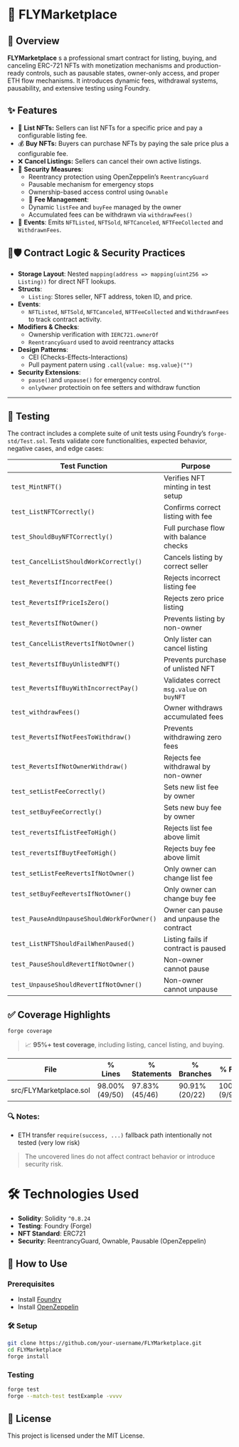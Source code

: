 # 🛒 FLYMarketplace

## 📝 Overview

**FLYMarketplace** s a professional smart contract for listing, buying, and canceling ERC-721 NFTs with monetization mechanisms and production-ready controls, such as pausable states, owner-only access, and proper ETH flow mechanisms. It introduces dynamic fees, withdrawal systems, pausability, and extensive testing using Foundry.

## ✨ Features

- 🏧 **List NFTs:** Sellers can list NFTs for a specific price and pay a configurable listing fee.
- 💰 **Buy NFTs:** Buyers can purchase NFTs by paying the sale price plus a configurable fee.
- ❌ **Cancel Listings:** Sellers can cancel their own active listings.
- 🔐 **Security Measures**:
  - Reentrancy protection using OpenZeppelin’s `ReentrancyGuard`
  - Pausable mechanism for emergency stops
  - Ownership-based access control using `Ownable`
  - 💸 **Fee Management**:
  - Dynamic `listFee` and `buyFee` managed by the owner
  - Accumulated fees can be withdrawn via `withdrawFees()`
- 📢 **Events**: Emits `NFTListed`, `NFTSold`, `NFTCanceled`, `NFTFeeCollected` and `WithdrawnFees`.

## 🧩🛡️ Contract Logic & Security Practices

- **Storage Layout**: Nested `mapping(address => mapping(uint256 => Listing))` for direct NFT lookups.
- **Structs**:
  - `Listing`: Stores seller, NFT address, token ID, and price.
- **Events**:
  - `NFTListed`, `NFTSold`, `NFTCanceled`, `NFTFeeCollected` and `WithdrawnFees` to track contract activity.
- **Modifiers & Checks**:
  - Ownership verification with `IERC721.ownerOf`
  - `ReentrancyGuard` used to avoid reentrancy attacks
- **Design Patterns**:
  - CEI (Checks-Effects-Interactions)
  - Pull payment patern using `.call{value: msg.value}("")`
- **Security Extensions**:
  - `pause()`and `unpause()` for emergency control.
  - `onlyOwner` protectioin on fee setters and withdraw function

---

## 🧪 Testing

The contract includes a complete suite of unit tests using Foundry’s `forge-std/Test.sol`. Tests validate core functionalities, expected behavior, negative cases, and edge cases:

| Test Function                              | Purpose                                   |
| ------------------------------------------ | ----------------------------------------- |
| `test_MintNFT()`                           | Verifies NFT minting in test setup        |
| `test_ListNFTCorrectly()`                  | Confirms correct listing with fee         |
| `test_ShouldBuyNFTCorrectly()`             | Full purchase flow with balance checks    |
| `test_CancelListShouldWorkCorrectly()`     | Cancels listing by correct seller         |
| `test_RevertsIfIncorrectFee()`             | Rejects incorrect listing fee             |
| `test_RevertsIfPriceIsZero()`              | Rejects zero price listing                |
| `test_RevertsIfNotOwner()`                 | Prevents listing by non-owner             |
| `test_CancelListRevertsIfNotOwner()`       | Only lister can cancel listing            |
| `test_RevertsIfBuyUnlistedNFT()`           | Prevents purchase of unlisted NFT         |
| `test_RevertsIfBuyWithIncorrectPay()`      | Validates correct `msg.value` on `buyNFT` |
| `test_withdrawFees()`                      | Owner withdraws accumulated fees          |
| `test_RevertsIfNotFeesToWithdraw()`        | Prevents withdrawing zero fees            |
| `test_RevertsIfNotOwnerWithdraw()`         | Rejects fee withdrawal by non-owner       |
| `test_setListFeeCorrectly()`               | Sets new list fee by owner                |
| `test_setBuyFeeCorrectly()`                | Sets new buy fee by owner                 |
| `test_revertsIfListFeeToHigh()`            | Rejects list fee above limit              |
| `test_revertsIfBuytFeeToHigh()`            | Rejects buy fee above limit               |
| `test_setListFeeRevertsIfNotOwner()`       | Only owner can change list fee            |
| `test_setBuyFeeRevertsIfNotOwner()`        | Only owner can change buy fee             |
| `test_PauseAndUnpauseShouldWorkForOwner()` | Owner can pause and unpause the contract  |
| `test_ListNFTShouldFailWhenPaused()`       | Listing fails if contract is paused       |
| `test_PauseShouldRevertIfNotOwner()`       | Non-owner cannot pause                    |
| `test_UnpauseShouldRevertIfNotOwner()`     | Non-owner cannot unpause                  |

## ✅ Coverage Highlights

```
forge coverage
```

> 📈 **95%+ test coverage**, including listing, cancel listing, and buying.

| File                   | % Lines        | % Statements   | % Branches     | % Funcs       |
| ---------------------- | -------------- | -------------- | -------------- | ------------- |
| src/FLYMarketplace.sol | 98.00% (49/50) | 97.83% (45/46) | 90.91% (20/22) | 100.00% (9/9) |

### 🔍 Notes:

- ETH transfer `require(success, ...)` fallback path intentionally not tested (very low risk)

> The uncovered lines do not affect contract behavior or introduce security risk.

# 🛠 Technologies Used

- **Solidity**: Solidity `^0.8.24`
- **Testing**: Foundry (Forge)
- **NFT Standard**: ERC721
- **Security**: ReentrancyGuard, Ownable, Pausable (OpenZeppelin)

## 🔧 How to Use

### Prerequisites

- Install [Foundry](https://book.getfoundry.sh/)
- Install [OpenZeppelin](https://docs.openzeppelin)

### 🛠 Setup

```bash
git clone https://github.com/your-username/FLYMarketplace.git
cd FLYMarketplace
forge install
```

### Testing

```bash
forge test
forge --match-test testExample -vvvv
```

## 📜 License

This project is licensed under the MIT License.
